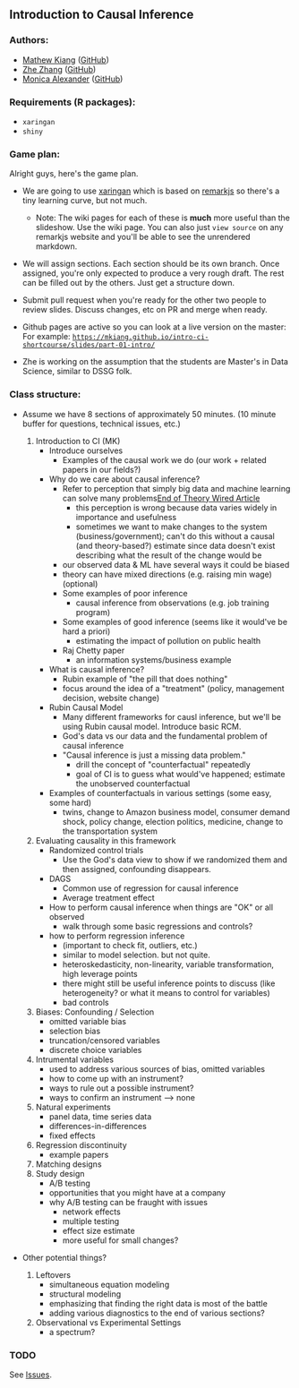 ## Introduction to Causal Inference

### Authors:
- [Mathew Kiang](https://mathewkiang.com) ([GitHub](https://github.com/mkiang))
- [Zhe Zhang](https://sites.google.com/view/zhezhang) ([GitHub](https://github.com/writezhe))
- [Monica Alexander](http://monicaalexander.com) ([GitHub](https://github.com/MJAlexander))

### Requirements (R packages):
- `xaringan`
- `shiny`

### Game plan:

Alright guys, here's the game plan. 

- We are going to use [xaringan](https://github.com/yihui/xaringan) which is based on [remarkjs](https://remarkjs.com/#1) so there's a tiny learning curve, but not much. 
    - Note: The wiki pages for each of these is **much** more useful than the slideshow. Use the wiki page. You can also just `view source` on any remarkjs website and you'll be able to see the unrendered markdown.
- We will assign sections. Each section should be its own branch. Once assigned, you're only expected to produce a very rough draft. The rest can be filled out by the others. Just get a structure down.
- Submit pull request when you're ready for the other two people to review slides. Discuss changes, etc on PR and merge when ready.
- Github pages are active so you can look at a live version on the master: For example: [`https://mkiang.github.io/intro-ci-shortcourse/slides/part-01-intro/`](https://mkiang.github.io/intro-ci-shortcourse/slides/part-01-intro/#1)

- Zhe is working on the assumption that the students are Master's in Data Science, similar to DSSG folk.

### Class structure:
- Assume we have 8 sections of approximately 50 minutes. (10 minute buffer for questions, technical issues, etc.)
    1. Introduction to CI (MK)
        - Introduce ourselves
            - Examples of the causal work we do (our work + related papers in our fields?)
        - Why do we care about causal inference?
            - Refer to perception that simply big data and machine learning can solve many problems[End of Theory Wired Article](https://www.wired.com/2008/06/pb-theory/)
                - this perception is wrong because data varies widely in importance and usefulness
                - sometimes we want to make changes to the system (business/government); can't do this without a causal (and theory-based?) estimate since data doesn't exist describing what the result of the change would be
            - our observed data & ML have several ways it could be biased
            - theory can have mixed directions (e.g. raising min wage) (optional)
            - Some examples of poor inference
                - causal inference from observations (e.g. job training program)
            - Some examples of good inference (seems like it would've be hard a priori)
                - estimating the impact of pollution on public health
            - Raj Chetty paper
                - an information systems/business example
        - What is causal inference?
            - Rubin example of "the pill that does nothing"
            - focus around the idea of a "treatment" (policy, management decision, website change)
        - Rubin Causal Model
            - Many different frameworks for causl inference, but we'll be using Rubin causal model. Introduce basic RCM.
            - God's data vs our data and the fundamental problem of causal inference
            - "Causal inference is just a missing data problem."
                - drill the concept of "counterfactual" repeatedly
                - goal of CI is to guess what would've happened; estimate the unobserved counterfactual
        - Examples of counterfactuals in various settings (some easy, some hard)
            - twins, change to Amazon business model, consumer demand shock, policy change, election politics, medicine, change to the transportation system
    2. Evaluating causality in this framework
        - Randomized control trials
            - Use the God's data view to show if we randomized them and then assigned, confounding disappears.
        - DAGS
            - Common use of regression for causal inference
            - Average treatment effect
        - How to perform causal inference when things are "OK" or all observed
            - walk through some basic regressions and controls?
        - how to perform regression inference 
            - (important to check fit, outliers, etc.)
            - similar to model selection. but not quite.
            - heteroskedasticity, non-linearity, variable transformation, high leverage points
            - there might still be useful inference points to discuss (like heterogeneity? or what it means to control for variables)
            - bad controls
    3. Biases: Confounding / Selection
        - omitted variable bias
        - selection bias
        - truncation/censored variables
        - discrete choice variables
    4. Intrumental variables
        - used to address various sources of bias, omitted variables
        - how to come up with an instrument?
        - ways to rule out a possible instrument?
        - ways to confirm an instrument --> none
    5. Natural experiments
        - panel data, time series data
        - differences-in-differences
        - fixed effects
    6. Regression discontinuity
        - example papers
    7. Matching designs
    8. Study design
        - A/B testing
        - opportunities that you might have at a company
        - why A/B testing can be fraught with issues
            - network effects
            - multiple testing
            - effect size estimate
            - more useful for small changes?

- Other potential things?
    1. Leftovers
        - simultaneous equation modeling
        - structural modeling
        - emphasizing that finding the right data is most of the battle
        - adding various diagnostics to the end of various sections?
    1. Observational vs Experimental Settings
        - a spectrum?

### TODO
See [Issues](https://github.com/mkiang/intro-ci-shortcourse/issues).